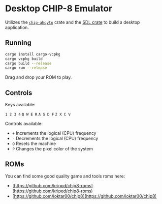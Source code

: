 # Desktop CHIP-8 Emulator

Utilizes the [`chip-ahoyto`](../../) crate and the [SDL crate](https://github.com/Rust-SDL2/rust-sdl2) to build a desktop application.

## Running

```bash
cargo install cargo-vcpkg
cargo vcpkg build
cargo build --release
cargo run --release
```

Drag and drop your ROM to play.

## Controls

Keys available:

`1 2 3 4`
`Q W E R`
`A S D F`
`Z X C V`

Controls available:

* `+` Increments the logical (CPU) frequency
* `-` Decrements the logical (CPU) frequency
* `O` Resets the machine
* `P` Changes the pixel color of the system

## ROMs

You can find some good quality game and tools roms here:

* [https://github.com/kripod/chip8-roms](https://github.com/kripod/chip8-roms)
* [https://github.com/loktar00/chip8](https://github.com/loktar00/chip8)
